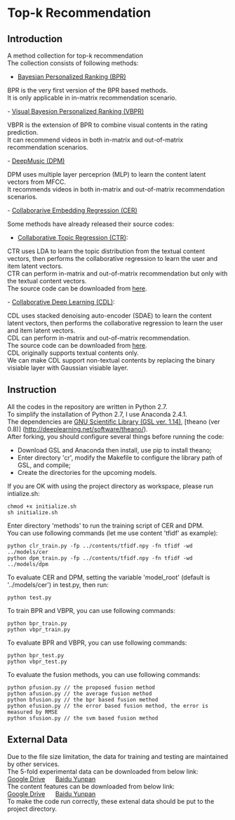 # Top-k Recommendation
## **Introduction**</br>
A method collection for top-k recommendation</br>
The collection consists of following methods:</br>
- <a href="https://arxiv.org/abs/1205.2618">Bayesian Personalized Ranking (BPR)</a></br>
<p>
BPR is the very first version of the BPR based methods. </br>
It is only applicable in in-matrix recommendation scenario.
</p>
- <a href="https://arxiv.org/abs/1510.01784">Visual Bayesion Personalized Ranking (VBPR)</a></br>
<p>
VBPR is the extension of BPR to combine visual contents in the rating prediction. </br>
It can recommend videos in both in-matrix and out-of-matrix recommendation scenarios.
</p>
- <a href="https://papers.nips.cc/paper/5004-deep-content-based-music-recommendation">DeepMusic (DPM)</a></br>
<p>
DPM uses multiple layer perceprion (MLP) to learn the content latent vectors from MFCC.</br>
It recommends videos in both in-matrix and out-of-matrix recommendation scenarios.
</p>
- <a href="">Collaborarive Embedding Regression (CER)</a><br>

Some methods have already released their source codes:
- <a href="http://www.cs.columbia.edu/~blei/papers/WangBlei2011.pdf">Collaborative Topic Regression (CTR)</a>:
<p>
CTR uses LDA to learn the topic distribution from the textual content vectors, then performs the collaborative regression to learn the user and item latent vectors.</br>
CTR can perform in-matrix and out-of-matrix recommendation but only with the textual content vectors.</br>
The source code can be downloaded from <a href="http://www.cs.cmu.edu/~chongw/citeulike/">here</a>.
</p>
- <a href="https://arxiv.org/abs/1409.2944">Collaborative Deep Learning (CDL)</a>:
<p>
CDL uses stacked denoising auto-encoder (SDAE) to learn the content latent vectors, then performs the collaborative regression to learn the user and item latent vectors.</br>
CDL can perform in-matrix and out-of-matrix recommendation.</br>
The source code can be downloaded from <a href="http://www.wanghao.in/code/cdl-release.rar">here</a>.</br>
CDL originally supports textual contents only.</br>
We can make CDL support non-textual contents by replacing the binary visiable layer with Gaussian visiable layer.
</p>

## **Instruction**</br>
All the codes in the repository are written in Python 2.7.</br>
To simplify the installation of Python 2.7, I use Anaconda 2.4.1.</br>
The dependencies are [GNU Scientific Library (GSL ver. 1.14)](https://www.gnu.org/software/gsl/), [theano (ver 0.8)] (http://deeplearning.net/software/theano/).</br>
After forking, you should configure several things before running the code:</br>
- Download GSL and Anaconda then install, use pip to install theano;
- Enter directory 'cr', modify the Makefile to configure the library path of GSL, and compile;
- Create the directories for the upcoming models. </br>

If you are OK with using the project directory as workspace, please run intialize.sh:</br>
```
chmod +x initialize.sh
sh initialize.sh
```
Enter directory 'methods' to run the training script of CER and DPM.</br>
You can use following commands (let me use content 'tfidf' as example):
```
python clr_train.py -fp ../contents/tfidf.npy -fn tfidf -wd ../models/cer
python dpm_train.py -fp ../contents/tfidf.npy -fn tfidf -wd ../models/dpm
```
To evaluate CER and DPM, setting the variable 'model_root' (default is '../models/cer') in test.py, then run:
```
python test.py
```
To train BPR and VBPR, you can use following commands:
```
python bpr_train.py
python vbpr_train.py
```
To evaluate BPR and VBPR, you can use following commands:
```
python bpr_test.py
python vbpr_test.py
```
To evaluate the fusion methods, you can use following commands:
```
python pfusion.py // the proposed fusion method
python afusion.py // the average fusion method
python bfusion.py // the bpr based fusion method
python efusion.py // the error based fusion method, the error is measured by RMSE
python sfusion.py // the svm based fusion method
```
## **External Data**</br>
Due to the file size limitation, the data for training and testing are maintained by other services.</br>
The 5-fold experimental data can be downloaded from below link:</br>
<a href="https://drive.google.com/open?id=0Bz6bXb44ws2WcGtyNGltajJTcWc">Google Drive</a>&nbsp;&nbsp;&nbsp;&nbsp;&nbsp;&nbsp;<a href="http://pan.baidu.com/s/1jHPBVgy">Baidu Yunpan</a></br>
The content features can be downloaded from below link:</br>
<a href="https://drive.google.com/open?id=0Bz6bXb44ws2WUXBuVGwzNDBlQXM">Google Drive</a>&nbsp;&nbsp;&nbsp;&nbsp;&nbsp;&nbsp;<a href="http://pan.baidu.com/s/1kVuHWnP">Baidu Yunpan</a></br>
To make the code run correctly, these extenal data should be put to the project directory.

